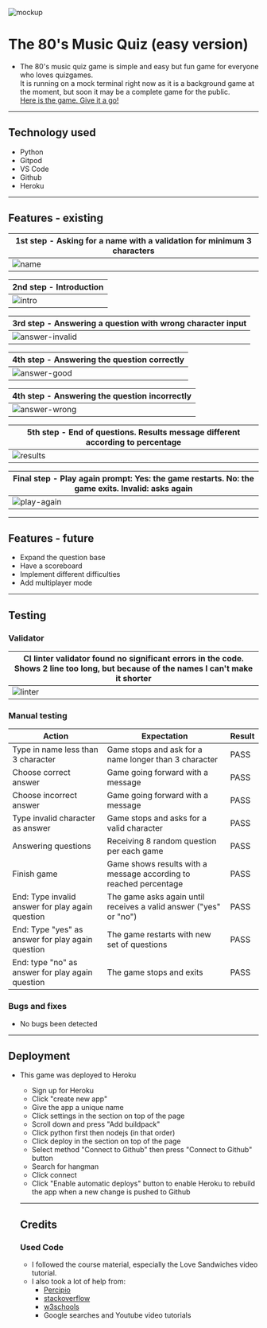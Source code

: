 ![mockup](images/mock.png)

# The 80's Music Quiz (easy version)

* The 80's music quiz game is simple and easy but fun game for everyone who loves quizgames.<br>
It is running on a mock terminal right now as it is a background game at the moment, but soon it may be a complete game for the public.<br>
    [Here is the game. Give it a go!](https://the-80s-music-quiz-ca63ac73c2e7.herokuapp.com/)

***

## Technology used

* Python
* Gitpod
* VS Code
* Github
* Heroku

***

## Features - existing

| 1st step - Asking for a name with a validation for minimum 3 characters |
| ------- |
| ![name](images/name.png) |

| 2nd step - Introduction |
| ------- |
| ![intro](images/intro.png) |

| 3rd step - Answering a question with wrong character input |
| ------- |
| ![answer-invalid](images/answer-invalid.png) |

| 4th step - Answering the question correctly |
| ------- |
| ![answer-good](images/answer-good.png) |

| 4th step - Answering the question incorrectly |
| ------- |
| ![answer-wrong](images/answer-wrong.png) |

| 5th step - End of questions. Results message different according to percentage |
| ------- |
| ![results](images/results.png) |

| Final step - Play again prompt: Yes: the game restarts. No: the game exits. Invalid: asks again |
| ------- |
| ![play-again](images/play-again-invalid.png) |

***

## Features - future

* Expand the question base
* Have a scoreboard
* Implement different difficulties
* Add multiplayer mode

***

## Testing

### Validator

| CI linter validator found no significant errors in the code. Shows 2 line too long, but because of the names I can't make it shorter |
| ------- |
| ![linter](images/linter.png) |

### Manual testing

| Action | Expectation | Result |
| --- | --- | --- |
| Type in name less than 3 character | Game stops and ask for a name longer than 3 character | PASS |
| Choose correct answer | Game going forward with a message | PASS |
| Choose incorrect answer | Game going forward with a message | PASS |
| Type invalid character as answer | Game stops and asks for a valid character | PASS |
| Answering questions | Receiving 8 random question per each game | PASS |
| Finish game | Game shows results with a message according to reached percentage | PASS |
| End: Type invalid answer for play again question  | The game asks again until receives a valid answer ("yes" or "no") | PASS |
| End: Type "yes" as answer for play again question | The game restarts with new set of questions | PASS |
| End: type "no" as answer for play again question | The game stops and exits | PASS |

### Bugs and fixes

* No bugs been detected

***

## Deployment

* This game was deployed to Heroku
  * Sign up for Heroku
  * Click "create new app"
  * Give the app a unique name
  * Click settings in the section on top of the page
  * Scroll down and press "Add buildpack"
  * Click python first then nodejs (in that order)
  * Click deploy in the section on top of the page
  * Select method "Connect to Github" then press "Connect to Github" button 
  * Search for hangman
  * Click connect
  * Click "Enable automatic deploys" button to enable Heroku to rebuild the app when a new change is pushed to Github

  ***

  ## Credits

  ### Used Code

  * I followed the course material, especially the Love Sandwiches video tutorial.
  * I also took a lot of help from:
      * [Percipio](https://learningpeople.percipio.com/)
      * [stackoverflow](www.stackoverflow.com)
      * [w3schools](www.w3schools.com)
      * Google searches and Youtube video tutorials